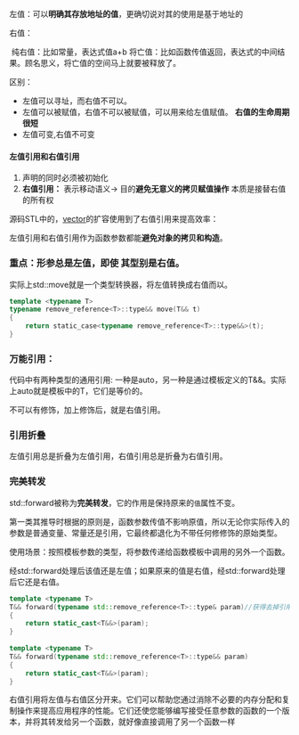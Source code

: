 左值：可以**明确其存放地址的值**，更确切说对其的使用是基于地址的

右值：

​	纯右值：比如常量，表达式值a+b
​	将亡值：比如函数传值返回，表达式的中间结果。顾名思义，将亡值的空间马上就要被释放了。

区别：

-  左值可以寻址，而右值不可以。
- 左值可以被赋值，右值不可以被赋值，可以用来给左值赋值。 **右值的生命周期很短**
-  左值可变,右值不可变

#### 左值引用和右值引用

1. 声明的同时必须被初始化
2.  **右值引用：** 表示移动语义-> 目的**避免无意义的拷贝赋值操作**   本质是接替右值的所有权

源码STL中的，[vector](https://so.csdn.net/so/search?q=vector&spm=1001.2101.3001.7020)的扩容使用到了右值引用来提高效率：

左值引用和右值引用作为函数参数都能**避免对象的拷贝和构造**。

### 重点：形参总是左值，即使 其型别是右值。

实际上std::move就是一个类型转换器，将左值转换成右值而以。

```c++
template <typename T>
typename remove_reference<T>::type&& move(T&& t)
{
    return static_case<typename remove_reference<T>::type&&>(t);
}
```

### 万能引用：

代码中有两种类型的通用引用: 一种是auto，另一种是通过模板定义的T&&。实际上auto就是模板中的T，它们是等价的。

不可以有修饰，加上修饰后，就是右值引用。

### 引用折叠

左值引用总是折叠为左值引用，右值引用总是折叠为右值引用。

### 完美转发

std::forward被称为**完美转发**，它的作用是保持原来的`值`属性不变。

第一类其推导时根据的原则是，函数参数传值不影响原值，所以无论你实际传入的参数是普通变量、常量还是引用，它最终都退化为不带任何修修饰的原始类型。

使用场景：按照模板参数的类型，将参数传递给函数模板中调用的另外一个函数。

经std::forward处理后该值还是左值；如果原来的值是右值，经std::forward处理后它还是右值。

```c++
template <typename T>
T&& forward(typename std::remove_reference<T>::type& param)//获得去掉引用的参数类型。
{
    return static_cast<T&&>(param);
}
 
template <typename T>
T&& forward(typename std::remove_reference<T>::type&& param)
{
    return static_cast<T&&>(param);
}

```

右值引用将左值与右值区分开来。它们可以帮助您通过消除不必要的内存分配和复制操作来提高应用程序的性能。它们还使您能够编写接受任意参数的函数的一个版本，并将其转发给另一个函数，就好像直接调用了另一个函数一样